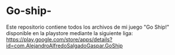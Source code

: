 # Go-ship-
Este repositorio contiene todos los archivos de mi juego "Go Ship!" disponible en la playstore mediante la siguiente liga: https://play.google.com/store/apps/details?id=com.AlejandroAlfredoSalgadoGaspar.GoShip
